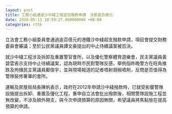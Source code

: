 ```yaml
---
layout: post
title: 工務小組通過沙中綫工程追加撥款申請　涉款逾百億元
date: 2020-05-11 10:59:27.000000000 +08:00
categories: rthk
---
```


立法會工務小組委員會通過逾百億元的港鐵沙中綫超支撥款申請，項目會提交財務委員會審議；至於公民黨議員譚文豪提出的中止待續議案被否決。

就沙中綫工程涉及拆卸及重置警官會所，以及優化警察體育遊樂會，民主黨議員黃碧雲表示支持中止待續議案，認為現時市民對警隊反感，舉例指昨晚警方在旺角推跌及拘捕民主黨議員鄺俊宇，並與現場報道的記者噴射胡椒噴劑，反問是否值得為警隊裝修奢華的會所。

運輸及房屋局局長陳帆表示，政府在2012年申請沙中綫撥款時，已就受影響警隊設施提出拆卸、重置及優化工程，重申自立法會批出撥款後，相關警隊設施工程並無改變，不涉及額外開支，與今次申請預算的原因無關，希望議員將焦點放在提高預算的申請。
